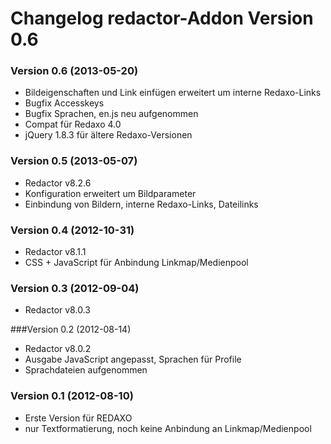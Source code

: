 Changelog redactor-Addon Version 0.6
====================================

### Version 0.6 (2013-05-20)

* Bildeigenschaften und Link einfügen erweitert um interne Redaxo-Links
* Bugfix Accesskeys
* Bugfix Sprachen, en.js neu aufgenommen
* Compat für Redaxo 4.0
* jQuery 1.8.3 für ältere Redaxo-Versionen

### Version 0.5 (2013-05-07)

* Redactor v8.2.6
* Konfiguration erweitert um Bildparameter
* Einbindung von Bildern, interne Redaxo-Links, Dateilinks
	 
### Version 0.4 (2012-10-31)

* Redactor v8.1.1
* CSS + JavaScript für Anbindung Linkmap/Medienpool  
  
### Version 0.3 (2012-09-04)

* Redactor v8.0.3

###Version 0.2 (2012-08-14)

* Redactor v8.0.2
* Ausgabe JavaScript angepasst, Sprachen für Profile
* Sprachdateien aufgenommen

### Version 0.1 (2012-08-10)

* Erste Version für REDAXO
* nur Textformatierung, noch keine Anbindung an Linkmap/Medienpool
